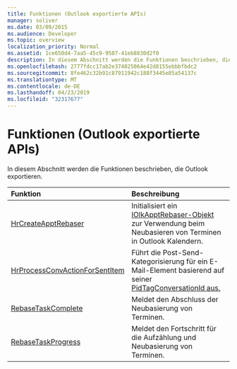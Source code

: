 ```yaml
---
title: Funktionen (Outlook exportierte APIs)
manager: soliver
ms.date: 03/09/2015
ms.audience: Developer
ms.topic: overview
localization_priority: Normal
ms.assetid: 1ce650d4-7aa5-45c9-9507-41eb8830d2f0
description: In diesem Abschnitt werden die Funktionen beschrieben, die Outlook exportieren.
ms.openlocfilehash: 2777fdcc17ab2e374025064e42d8155ebbbfbdc2
ms.sourcegitcommit: 8fe462c32b91c87911942c188f3445e85a54137c
ms.translationtype: MT
ms.contentlocale: de-DE
ms.lasthandoff: 04/23/2019
ms.locfileid: "32317677"
---
```

# <a name="functions-outlook-exported-apis"></a>Funktionen (Outlook exportierte APIs)

In diesem Abschnitt werden die Funktionen beschrieben, die Outlook exportieren.
  
|**Funktion**|**Beschreibung**|
|:-----|:-----|
|[HrCreateApptRebaser](hrcreateapptrebaser.md) <br/> |Initialisiert ein [IOlkApptRebaser-Objekt](iolkapptrebaser.md) zur Verwendung beim Neubasieren von Terminen in Outlook Kalendern.  <br/> |
|[HrProcessConvActionForSentItem](hrprocessconvactionforsentitem.md) <br/> |Führt die Post-Send-Kategorisierung für ein E-Mail-Element basierend auf seiner [PidTagConversationId aus.](https://msdn.microsoft.com/library/f8e4a5fa-cb73-4eca-b174-72e1fda821a6%28Office.15%29.aspx)  <br/> |
|[RebaseTaskComplete](rebasetaskcomplete.md) <br/> |Meldet den Abschluss der Neubasierung von Terminen.  <br/> |
|[RebaseTaskProgress](rebasetaskprogress.md) <br/> |Meldet den Fortschritt für die Aufzählung und Neubasierung von Terminen.  <br/> |
   

